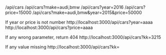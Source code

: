 /api/cars
/api/cars?make=audi,bmw
/api/cars?year=2016
/api/cars?price=15000
/api/cars?make=audi,bmw&year=2015&price=50000

If year or price is not number
http://localhost:3000/api/cars?year=aaaa
http://localhost:3000/api/cars?price=aaaa

If any wrong parameter, return 404
http://localhost:3000/api/cars?kk=3215

If any value missing
http://localhost:3000/api/cars?kk=